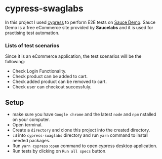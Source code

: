 # cypress-swaglabs

In this project I used [cypress](https://www.cypress.io/) to perform E2E tests on [Sauce Demo](https://www.saucedemo.com/). Sauce Demo is a free eCommerce site provided by **Saucelabs** and it is used for practising test automation.

### Lists of test scenarios
Since it is an eCommerce application, the test scenarios will be the following:
* Check Login Functionality.
* Check product can be added to cart.
* Check added product can be removed to cart.
* Check user can checkout successfuly.

## Setup
* make sure you have `Google chrome` and the latest `node` and `npm` nstalled on your computer.
* Open terminal.
* Create a `directory` and clone this project into the created directory.
* `cd` into `cypress-swaglabs` directory and run `yarn` command to install needed packages.
* Run `yarn cypress:open` command to open cypress desktop application.
* Run tests by clicking on `Run all specs` button.
